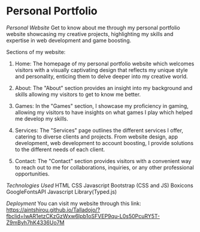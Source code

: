 # Personal Portfolio


*Personal Website*
Get to know about me through my personal portfolio website showcasing my creative projects, highlighting my skills and expertise in web development and game boosting. 

Sections of my website:

1. Home: The homepage of my personal portfolio website which welcomes visitors with a visually captivating design that reflects my unique style and personality, enticing them to delve deeper into my creative world.

2. About: The "About" section provides an insight into my background and skills allowing my visitors to get to know me better.

3. Games: In the "Games" section, I showcase my proficiency in gaming, allowing my visitors to have insights on what games I play which helped me develop my skills.

4. Services: The "Services" page outlines the different services I offer, catering to diverse clients and projects. From website design, app development, web development to account boosting, I provide solutions to the different needs of each client.

5. Contact: The "Contact" section provides visitors with a convenient way to reach out to me for collaborations, inquiries, or any other professional opportunities.

*Technologies Used*
HTML
CSS
Javascript
Bootstrap (CSS and JS)
Boxicons
GoogleFontsAPI
Javascript Library(Typed.js)

*Deployment*
You can visit my website through this link:
https://aintshirou.github.io/Talladojo/?fbclid=IwAR1etzCKzGzWxw6Ipb1oSFVEP9qu-L0s50PcuRY5T-Z9mByh7hK4336Uo7M

